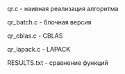 qr.c         - наивная реализация алгоритма

qr_batch.c - блочная версия

qr_cblas.c   - CBLAS

qr_lapack.c  - LAPACK

RESULTS.txt  - сравнение функций

